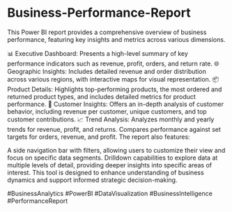 # Business-Performance-Report
This Power BI report provides a comprehensive overview of business performance, featuring key insights and metrics across various dimensions.

📊 Executive Dashboard:
Presents a high-level summary of key performance indicators such as revenue, profit, orders, and return rate.
🌐 Geographic Insights:
Includes detailed revenue and order distribution across various regions, with interactive maps for visual representation.
📦 Product Details:
Highlights top-performing products, the most ordered and returned product types, and includes detailed metrics for product performance.
👥 Customer Insights:
Offers an in-depth analysis of customer behavior, including revenue per customer, unique customers, and top customer contributions.
📈 Trend Analysis:
Analyzes monthly and yearly trends for revenue, profit, and returns.
Compares performance against set targets for orders, revenue, and profit.
The report also features:

A side navigation bar with filters, allowing users to customize their view and focus on specific data segments.
Drilldown capabilities to explore data at multiple levels of detail, providing deeper insights into specific areas of interest.
This tool is designed to enhance understanding of business dynamics and support informed strategic decision-making.

#BusinessAnalytics #PowerBI #DataVisualization #BusinessIntelligence #PerformanceReport


